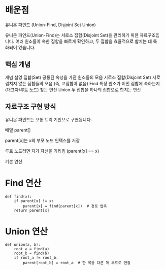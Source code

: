 # 배운점
유니온 파인드 (Union-Find, Disjoint Set Union)

유니온 파인드(Union-Find)는 서로소 집합(Disjoint Set)을 관리하기 위한 자료구조입니다.
여러 원소들이 속한 집합을 빠르게 확인하고, 두 집합을 효율적으로 합치는 데 특화되어 있습니다.

## 핵심 개념
개념	설명
집합(Set)	공통된 속성을 가진 원소들의 모음
서로소 집합(Disjoint Set)	서로 겹치지 않는 집합들의 모음 (즉, 교집합이 없음)
Find	특정 원소가 어떤 집합에 속하는지(대표자/루트 노드) 찾는 연산
Union	두 집합을 하나의 집합으로 합치는 연산
## 자료구조 구현 방식

유니온 파인드는 보통 트리 기반으로 구현됩니다.

배열 parent[]

parent[x]는 x의 부모 노드 인덱스를 저장

루트 노드라면 자기 자신을 가리킴 (parent[x] == x)

기본 연산

# Find 연산
```
def find(x):
    if parent[x] != x:
        parent[x] = find(parent[x])  # 경로 압축
    return parent[x]
```

# Union 연산
```
def union(a, b):
    root_a = find(a)
    root_b = find(b)
    if root_a != root_b:
        parent[root_b] = root_a  # 한 쪽을 다른 쪽 루트로 연결
```